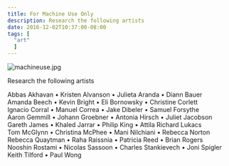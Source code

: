 ```yaml
---
title: For Machine Use Only
description: Research the following artists
date: 2016-12-02T10:37:00-08:00
tags: [
  "art"
  ]
---
```


![machineuse.jpg](/uploads/machineuse.jpg)

Research the following artists

Abbas Akhavan •
Kristen Alvanson •
Julieta Aranda •
Diann Bauer <br>
Amanda Beech •
Kevin Bright •
Eli Bornowsky •
Christine Corlett <br>
Ignacio Corral •
Manuel Correa •
Jake Dibeler •
Samuel Forsythe <br>
Aaron Gemmill •
Johann Groebner •
Antonia Hirsch •
Juliet Jacobson <br>
Gareth James •
Khaled Jarrar •
Philip King •
Attila Richard Lukacs <br>
Tom McGlynn •
Christina McPhee •
Mani Nilchiani •
Rebecca Norton <br>
Rebecca Quaytman •
Raha Raissnia •
Patricia Reed •
Brian Rogers <br>
Nooshin Rostami •
Nicolas Sassoon •
Charles Stankievech •
Joni Spigler <br>
Keith Tilford •
Paul Wong